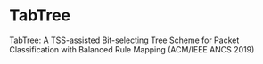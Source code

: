 # TabTree
  TabTree: A TSS-assisted Bit-selecting Tree Scheme for Packet Classification with Balanced Rule Mapping (ACM/IEEE ANCS 2019)

